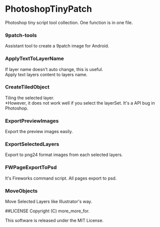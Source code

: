 PhotoshopTinyPatch
====================
Photoshop tiny script tool collection.
One function is in one file.

### 9patch-tools
Assistant tool to create a 9patch image for Android.

### ApplyTextToLayerName
If layer name doesn't auto change, this is useful.  
Apply text layers content to layers name.

### CreateTiledObject
Tiling the selected layer.  
*However, it does not work well if you select the layerSet. It's a API bug in Photoshop.

### ExportPreviewImages
Export the preview images easily.

### ExportSelectedLayers
Export to png24 format images from each selected layers.

### FWPageExportToPsd
It's Fireworks command script. All pages export to psd.

### MoveObjects
Move Selected Layers like Illustrator's way.

##LICENSE
Copyright (C) more_more_for.

This software is released under the MIT License.
